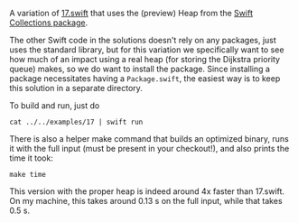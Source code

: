 A variation of [17.swift](../../17.swift) that uses the (preview) Heap from the
[Swift Collections package](https://github.com/apple/swift-collections).

The other Swift code in the solutions doesn't rely on any packages, just uses
the standard library, but for this variation we specifically want to see how
much of an impact using a real heap (for storing the Dijkstra priority queue)
makes, so we do want to install the package. Since installing a package
necessitates having a `Package.swift`, the easiest way is to keep this solution
in a separate directory.

To build and run, just do

    cat ../../examples/17 | swift run

There is also a helper make command that builds an optimized binary, runs it
with the full input (must be present in your checkout!), and also prints the
time it took:

    make time

This version with the proper heap is indeed around 4x faster than 17.swift. On
my machine, this takes around 0.13 s on the full input, while that takes 0.5 s.
